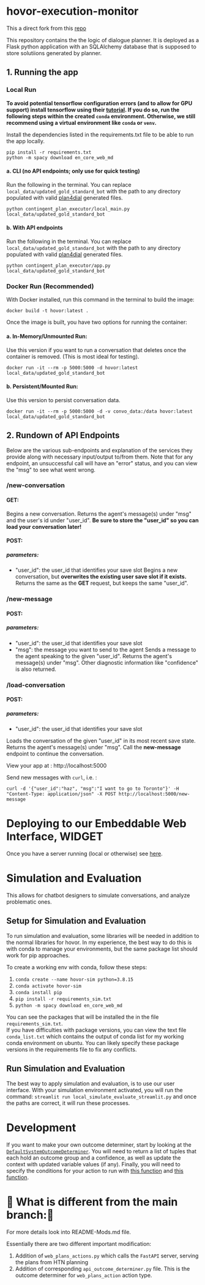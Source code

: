 
# hovor-execution-monitor

This a direct fork from this [repo](https://github.com/dialogue-planning/contingent-plan-executor)

This repository contains the the logic of dialogue planner. It is deployed as a Flask python application with an SQLAlchemy database that is supposed to store solutiions generated by planner.

## 1. Running the app

### Local Run
**To avoid potential tensorflow configuration errors (and to allow for GPU support) install tensorflow using their [tutorial](https://www.tensorflow.org/install/pip). If you do so, run the following steps within the created `conda` environment. Otherwise, we still recommend using a virtual environment like `conda` or `venv`.**

Install the dependencies listed in the requirements.txt file to be able to run the app locally.

  ```
pip install -r requirements.txt
python -m spacy download en_core_web_md
  ```
#### a. CLI (no API endpoints; only use for quick testing)
Run the following in the terminal. You can replace ``local_data/updated_gold_standard_bot`` with the path to any directory populated with valid [plan4dial](https://github.com/dialogue-planning/plan4dial) generated files.
  ```
python contingent_plan_executor/local_main.py local_data/updated_gold_standard_bot
  ```

#### b. With API endpoints
Run the following in the terminal. You can replace ``local_data/updated_gold_standard_bot`` with the path to any directory populated with valid [plan4dial](https://github.com/dialogue-planning/plan4dial) generated files.
  ```
python contingent_plan_executor/app.py local_data/updated_gold_standard_bot
  ```

### Docker Run (Recommended)

With Docker installed, run this command in the terminal to build the image:

```
docker build -t hovor:latest .
```

Once the image is built, you have two options for running the container:

#### a. In-Memory/Unmounted Run:
Use this version if you want to run a conversation that deletes once the container is
removed. (This is most ideal for testing).

```
docker run -it --rm -p 5000:5000 -d hovor:latest local_data/updated_gold_standard_bot
```

#### b. Persistent/Mounted Run:
Use this version to persist conversation data.  
```
docker run -it --rm -p 5000:5000 -d -v convo_data:/data hovor:latest local_data/updated_gold_standard_bot
```

## 2. Rundown of API Endpoints
Below are the various sub-endpoints and explanation of the services they provide along with necessary input/output to/from them. Note that for any endpoint, an unsuccessful call will have an "error" status, and you can view the "msg" to see what went wrong.

### /new-conversation
#### GET:
Begins a new conversation. Returns the agent's message(s) under "msg" and the user's id under "user_id". **Be sure to store the "user_id" so you can load your conversation later!**

#### POST:
##### parameters: 
- "user_id": the user_id that identifies your save slot
Begins a new conversation, but **overwrites the existing user save slot if it exists.** 
Returns the same as the **GET** request, but keeps the same "user_id".

### /new-message
#### POST:
##### parameters:
- "user_id": the user_id that identifies your save slot
- "msg": the message you want to send to the agent
Sends a message to the agent speaking to the given "user_id". Returns the agent's message(s) under "msg". Other diagnostic information like "confidence" is also returned.

### /load-conversation
#### POST:
##### parameters:
- "user_id": the user_id that identifies your save slot

Loads the conversation of the given "user_id" in its most recent save state. Returns the agent's message(s) under "msg". Call the **new-message** endpoint to continue the conversation.

View your app at : http://localhost:5000 

Send new messages with `curl`, i.e. :
  ```
curl -d '{"user_id":"haz", "msg":"I want to go to Toronto"}' -H "Content-Type: application/json" -X POST http://localhost:5000/new-message
  ```

# Deploying to our Embeddable Web Interface, WIDGET
Once you have a server running (local or otherwise) see [here](https://github.com/dialogue-planning/widget).

# Simulation and Evaluation
This allows for chatbot designers to simulate conversations, and analyze problematic ones. 


## Setup for Simulation and Evaluation
To run simulation and evaluation, some libraries will be needed in addition to the normal libraries for hovor. In my experience, the best way to do this is with conda to manage your environments, but the same package list should work for pip approaches. 

To create a working env with conda, follow these steps:
1. `conda create --name hovor-sim python=3.8.15`
2. `conda activate hovor-sim`
3. `conda install pip`
4. `pip install -r requirements_sim.txt`
5. `python -m spacy download en_core_web_md`

You can see the packages that will be installed the in the file `requirements_sim.txt`.  
If you have difficulties with package versions, you can view the text file `conda_list.txt` which contains the output of conda list for my working conda environment on ubuntu. You can likely specify these package versions in the requirements file to fix any conflicts.

## Run Simulation and Evaluation
The best way to apply simulation and evaluation, is to use our user interface. With your simulation environment activated, you will run the command: `streamlit run local_simulate_evaluate_streamlit.py` and once the paths are correct, it will run these processes. 

# Development
If you want to make your own outcome determiner, start by looking at the [`DefaultSystemOutcomeDeterminer`](https://github.com/dialogue-planning/contingent-plan-executor/blob/main/contingent_plan_executor/hovor/outcome_determiners/default_system_outcome_determiner.py). You will need to return a list of tuples that each hold an outcome group and a confidence, as well as update the context with updated variable values (if any). Finally, you will need to specify the conditions for your action to run with [this function](https://github.com/dialogue-planning/contingent-plan-executor/blob/c0e6f497948dea46cfcdf6889b3fd3e1d8c55425/contingent_plan_executor/hovor/configuration/json_configuration_postprocessing.py#L207) and [this function](https://github.com/dialogue-planning/contingent-plan-executor/blob/c0e6f497948dea46cfcdf6889b3fd3e1d8c55425/contingent_plan_executor/hovor/configuration/json_configuration_provider.py#L219).


# 🚧 What is different from the main branch:🚧 

For more details look into README-Mods.md file. 


Essentially there are two different important modification: 

  1. Addition of `web_plans_actions.py` which calls the `FastAPI` server, serving the plans from HTN planning
  2. Addition of corresponding `api_outcome_determiner.py` file. This is the outcome determiner for `web_plans_action` action type. 


